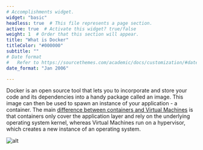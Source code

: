 ```yaml
---
# Accomplishments widget.
widget: "basic"  
headless: true  # This file represents a page section.
active: true  # Activate this widget? true/false
weight: 1  # Order that this section will appear.
title: "What is Docker"
titleColor: "#000000"
subtitle: ""
# Date format
#   Refer to https://sourcethemes.com/academic/docs/customization/#date-format
date_format: "Jan 2006"

---
```

Docker is an open source tool that lets you to incorporate and store your code and its dependencies into a handy package called an image. This image can then be used to spawn an instance of your application - a container. The main [difference between containers and Virtual Machines](/display/containers/Containers+vs+Virtual+Machines) is that containers only cover the application layer and rely on the underlying operating system kernel, whereas Virtual Machines run on a hypervisor, which creates a new instance of an operating system.

![alt](/images/what-is-docker.png)


